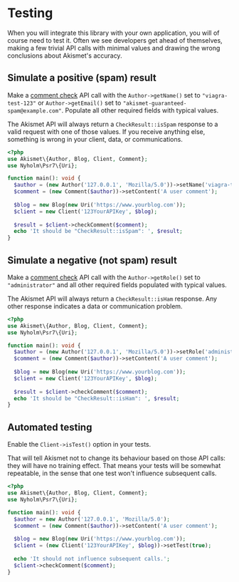 # Testing
When you will integrate this library with your own application, you will of course need to test it. Often we see developers get ahead of themselves, making a few trivial API calls with minimal values and drawing the wrong conclusions about Akismet's accuracy.

## Simulate a positive (spam) result
Make a [comment check](../features/comment_check.md) API call with the `Author->getName()` set to `"viagra-test-123"` or `Author->getEmail()` set to `"akismet-guaranteed-spam@example.com"`. Populate all other required fields with typical values.

The Akismet API will always return a `CheckResult::isSpam` response to a valid request with one of those values. If you receive anything else, something is wrong in your client, data, or communications.

```php
<?php
use Akismet\{Author, Blog, Client, Comment};
use Nyholm\Psr7\{Uri};

function main(): void {
  $author = (new Author('127.0.0.1', 'Mozilla/5.0'))->setName('viagra-test-123');
  $comment = (new Comment($author))->setContent('A user comment');
    
  $blog = new Blog(new Uri('https://www.yourblog.com'));
  $client = new Client('123YourAPIKey', $blog);
    
  $result = $client->checkComment($comment);
  echo 'It should be "CheckResult::isSpam": ', $result;
}
```

## Simulate a negative (not spam) result
Make a [comment check](../features/comment_check.md) API call with the `Author->getRole()` set to `"administrator"` and all other required fields populated with typical values.

The Akismet API will always return a `CheckResult::isHam` response. Any other response indicates a data or communication problem.

```php
<?php
use Akismet\{Author, Blog, Client, Comment};
use Nyholm\Psr7\{Uri};

function main(): void {
  $author = (new Author('127.0.0.1', 'Mozilla/5.0'))->setRole('administrator');
  $comment = (new Comment($author))->setContent('A user comment');
    
  $blog = new Blog(new Uri('https://www.yourblog.com'));
  $client = new Client('123YourAPIKey', $blog);
    
  $result = $client->checkComment($comment);
  echo 'It should be "CheckResult::isHam": ', $result;
}
```

## Automated testing
Enable the `Client->isTest()` option in your tests.

That will tell Akismet not to change its behaviour based on those API calls: they will have no training effect. That means your tests will be somewhat repeatable, in the sense that one test won't influence subsequent calls.

```php
<?php
use Akismet\{Author, Blog, Client, Comment};
use Nyholm\Psr7\{Uri};

function main(): void {
  $author = new Author('127.0.0.1', 'Mozilla/5.0');
  $comment = (new Comment($author))->setContent('A user comment');
    
  $blog = new Blog(new Uri('https://www.yourblog.com'));
  $client = (new Client('123YourAPIKey', $blog))->setTest(true);
    
  echo 'It should not influence subsequent calls.';
  $client->checkComment($comment);
}
```
